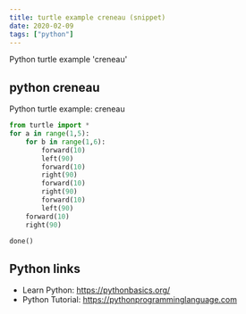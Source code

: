 ```yaml
---
title: turtle example creneau (snippet)
date: 2020-02-09
tags: ["python"]
---
```

Python turtle example 'creneau'


## python creneau

Python turtle example: creneau

```python
from turtle import *
for a in range(1,5):
    for b in range(1,6):
        forward(10)
        left(90)
        forward(10)
        right(90)
        forward(10)
        right(90)
        forward(10)
        left(90)
    forward(10)
    right(90)

done()


```

## Python links

- Learn Python: https://pythonbasics.org/
- Python Tutorial: https://pythonprogramminglanguage.com
